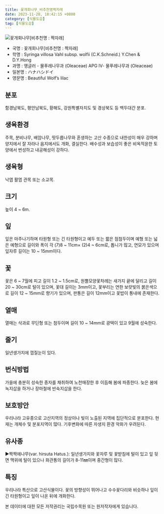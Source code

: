 ```yaml
---
title: 꽃개회나무_비추천명짝자래
date: 2023-11-28, 18:42:15 +0800
category: [식물도감]
tag: [식물도감]
---
```




![꽃개회나무[비추천명 : 짝자래]](http://www.nature.go.kr/fileUpload/plants/basic/Oleaceae/Syringa/11202/1_th2.jpg)
- 국명 : 꽃개회나무[비추천명 : 짝자래]
- 학명 : Syringa villosa Vahl subsp. wolfii (C.K.Schneid.) Y.Chen & D.Y.Hong
- 과명 : 앵글러 - 물푸레나무과 (Oleaceae) APG Ⅳ- 물푸레나무과 (Oleaceae)
- 일본명 : ハナハシドイ
- 영문명 : Beautiful Wolf’s lilac


## 분포
함경남북도, 평안남북도, 황해도, 강원특별자치도 및 경상북도 등 백두대간 분포.
## 생육환경
주목, 분비나무, 배암나무, 땃두릅나무와 혼생하는 고산 수종으로 내한성이 매우 강하며 양지에서 잘 자라나 음지에서도 개화, 결실한다. 배수성과 보습성이 좋은 비옥적윤한 토양에서 번성하고 내공해성이 강하다.
## 생육형
낙엽 활엽 관목 또는 소교목. 
## 크기
높이 4 ~ 6m.
## 잎
잎은 마주나기하며 타원형 또는 긴 타원형이고 예두 또는 짧은 점첨두이며 예형 또는 넓은 예형으로 길이와 폭이 각  (7)8 ~ 11cm× (2)4 ~ 6cm로, 톱니가 많고, 연모가 있으며 잎자루 길이는 10 ~ 15mm이다.
## 꽃
꽃은 6 ~ 7월에 피고 길이 1.2 ~ 1.5cm로, 원뿔모양꽃차례는 새가지 끝에 달리고 길이 20 ~ 30cm로 털이 있으며, 꽃대 길이는 3mm이고, 꽃부리는 연한 보랏빛의 붉은색으로 길이 12 ~ 15mm로 향기가 있으며, 판통은 길이 12mm이고 꽃밥이 통내에 존재한다.
## 열매
열매는 삭과로 무딘형 또는 첨두이며 길이 10 ~ 14mm로 광택이 있고 9월에 성숙한다.
## 줄기
일년생가지에 껍질눈이 있다.
## 번식방법
가을에 충분히 성숙한 종자를 채취하여 노천매장한 후 이듬해 봄에 파종한다. 늦은 봄에 녹지삽을 하거나 장마철에 반숙지삽을 한다.
## 보호방안
우리나라 고유종으로 고산지역의 정상이나 빛이 노출된 지역에 집단적으로 분포한다. 현재는 개체수 및 분포지역이 많다. 기후변화에 따른 자생지 환경 악화가 우려된다.
## 유사종
▶짝짝에나무(var. hirsuta Hatus.): 일년생가지와 꽃자루 및 꽃받침에 털이 있고 잎 뒷면 맥위에 털이 있으나 화관통의 길이가 8-11㎜이며 중간형이 많다.
## 특징
우리나라 특산으로 고산식물이다. 꽃의 방향성이 뛰어나고 수수꽃다리와 비슷하나 잎이 긴 타원형이고 잎이 나온 뒤에 개화한다.






본 데이터에 대한 모든 저작권리는 국립수목원 또는 원저작자에게 있습니다.
